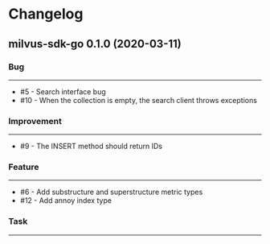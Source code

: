 # Changelog     

## milvus-sdk-go 0.1.0 (2020-03-11)

### Bug
---
- \#5 - Search interface bug
- \#10 - When the collection is empty, the search client throws exceptions

### Improvement
---
- \#9 - The INSERT method should return IDs

### Feature
---
- \#6 - Add substructure and superstructure metric types
- \#12 - Add annoy index type

### Task
---